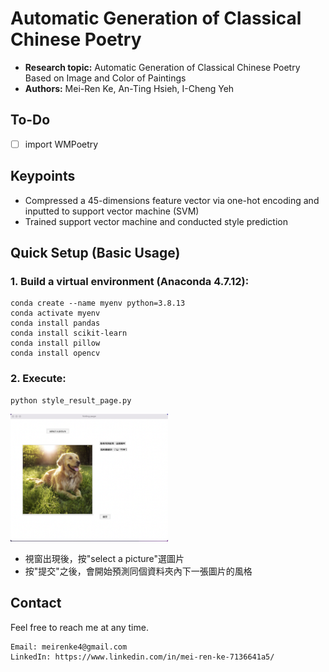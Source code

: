 # Automatic Generation of Classical Chinese Poetry

* **Research topic:** Automatic Generation of Classical Chinese Poetry Based on Image and Color of Paintings
* **Authors:** Mei-Ren Ke, An-Ting Hsieh, I-Cheng Yeh

## To-Do
* [ ] import WMPoetry

## Keypoints
* Compressed a 45-dimensions feature vector via one-hot encoding and inputted to support vector machine (SVM)
* Trained support vector machine and conducted style prediction

## Quick Setup (Basic Usage)
### 1. Build a virtual environment (Anaconda 4.7.12):
``` 
conda create --name myenv python=3.8.13 
conda activate myenv
conda install pandas
conda install scikit-learn
conda install pillow
conda install opencv
```

### 2. Execute: 
```
python style_result_page.py
```

<img src="example.png" width="50%" height="50%" >

* 視窗出現後，按"select a picture"選圖片
* 按"提交"之後，會開始預測同個資料夾內下一張圖片的風格

## Contact
Feel free to reach me at any time.
<pre><code>Email: meirenke4@gmail.com
LinkedIn: https://www.linkedin.com/in/mei-ren-ke-7136641a5/ </code></pre>